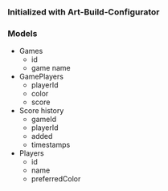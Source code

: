### Initialized with Art-Build-Configurator

### Models

- Games
  - id
  - game name
- GamePlayers
  - playerId
  - color
  - score
- Score history
  - gameId
  - playerId
  - added
  - timestamps
- Players
  - id
  - name
  - preferredColor